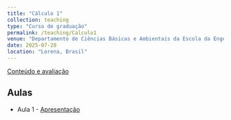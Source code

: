 ```yaml
---
title: "Cálculo 1"
collection: teaching
type: "Curso de graduação"
permalink: /teaching/Calculo1
venue: "Departamento de Ciências Básicas e Ambientais da Escola da Engenharia de Lorena"
date: 2025-07-28
location: "Lorena, Brasil"
---
```


[Conteúdo e avaliação](http://mmugnaine.github.io/files/Calculo1/Conteudo.pdf)


## Aulas
* Aula 1 - [Apresentação](http://mmugnaine.github.io/files/paper1.pdf)
